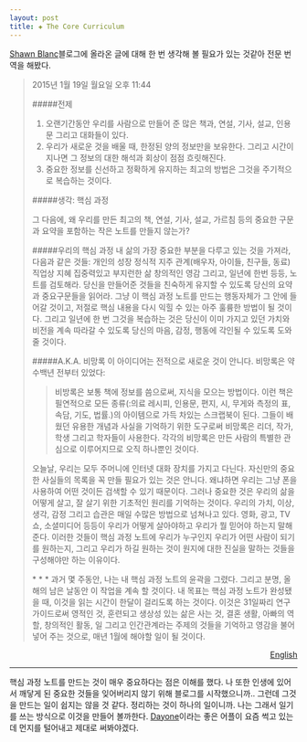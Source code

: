 ```yaml
---  
layout: post  
title: ✚ The Core Curriculum   
---  
```

[Shawn Blanc](http://shawnblanc.net/2015/01/the-core-curriculum/)블로그에 올라온 글에 대해 한 번 생각해 볼 필요가 있는 것같아 전문 번역을 해봤다.

>2015년 1월 19일 월요일 오후 11:44  
>  
>#####전제
>
>1. 오랜기간동안 우리를 사람으로 만들어 준 많은 책과, 연설, 기사, 설교, 인용문 그리고 대화들이 있다.
>2. 우리가 새로운 것을 배울 때, 한정된 양의 정보만을 보유한다. 그리고 시간이 지나면 그 정보의 대한 해석과 회상이 점점 흐릿해진다.
>3. 중요한 정보를 신선하고 정확하게 유지하는 최고의 방법은 그것을 주기적으로 복습하는 것이다.
>
>#####생각: 핵심 과정
>
>그 다음에, 왜 우리를 만든 최고의 책, 연설, 기사, 설교, 가르침 등의 중요한 구문과 요약을 포함하는 작은 노트를 만들지 않는가?
>
>#####우리의 핵심 과정
>내 삶의 가장 중요한 부분을 다루고 있는 것을 가져라, 다음과 같은 것들:
>개인의 성장
>정식적 지주
>관계(배우자, 아이들, 친구들, 동료)
>직업상 지혜
>집중력있고 부지런한 삶
>창의적인 영감
>그리고, 일년에 한번 등등, 노트를 검토해라. 당신을 만들어준 것들을 친숙하게 유지할 수 있도록 당신의 요약과 중요구문들을 읽어라.
>그냥 이 핵심 과정 노트를 만드는 행동자체가 그 안에 들어갈 것이고, 저절로 핵심 내용을 다시 익힐 수 있는 아주 훌륭한 방법이 될 것이다. 그리고 일년에 한 번 그것을 복습하는 것은 당신이 이미 가지고 있던 가치와 비전을 계속 따라갈 수 있도록 당신의 마음, 감정, 행동에 각인될 수 있도록 도와줄 것이다.
>
>#####A.K.A. 비망록
>이 아이디어는 전적으로 새로운 것이 안니다. 비망록은 약 수백년 전부터 있었다: 
>>비방록은 보통 책에 정보를 씀으로써, 지식을 모으는 방법이다. 이런 책은 필연적으로 모든 종류(:의료 레시피, 인용문, 편지, 시, 무게와 측정의 표, 속담, 기도, 법률.)의 아이템으로 가득 차있는 스크랩북이 된다. 그들이 배웠던 유용한 개념과 사실을 기억하기 위한 도구로써 비망록은 리더, 작가, 학생 그리고 학자들이 사용한다. 각각의 비망록은 만든 사람의 특별한 관심으로 이루어지므로 오직 하나뿐인 것이다.
>
>오늘날, 우리는 모두 주머니에 인터넷 대화 장치를 가지고 다닌다. 자신만의 중요한 사실들의 목록을 꼭 만들 필요가 있는 것은 안니다. 왜냐하면 우리는 그냥 폰을 사용하여 어떤 것이든 검색할 수 있기 때문이다. 그러나 중요한 것은 우리의 삶을 어떻게 살고, 잘 살기 위한 기초적인 원리를 기억하는 것이다. 우리의 가치, 이상, 생각, 감정 그리고 습관은 매일 수많은 방법으로 넘쳐나고 있다. 영화, 광고, TV 쇼, 소셜미디어 등등이 우리가 어떻게 살아야하고 우리가 뭘 믿어야 하는지 말해준다. 이러한 것들이 핵심 과정 노트에 우리가 누구인지 우리가 어떤 사람이 되기를 원하는지, 그리고 우리가 하길 원하는 것이 원지에 대한 진실을 말하는 것들을 구성해야만 하는 이유이다.
>
>\* * *
>과거 몇 주동안, 나는 내 핵심 과정 노트의 윤곽을 그렸다. 그리고 분명, 올해의 남은 날동안 이 작업을 계속 할 것이다. 내 목표는 핵심 과정 노트가 완성됐을 때, 이것을 읽는 시간이 한달이 걸리도록 하는 것이다. 이것은 31일짜리 연구 가이드로써 영적인 것, 훈련되고 생상성 있는 삶은 사는 것, 결혼 생활, 아빠의 역할, 창의적인 활동, 일 그리고 인간관계라는 주제의 것들을 기억하고 영감을 불어넣어 주는 것으로, 매년 1월에 해야할 일이 될 것이다. 
><div id="english" style="display:none">
>* * *
><p>January 19, 2015</p>
>
><h5>Premise</h5>
>1. There are many books, speeches, articles, sermons, quotes, and conversations which have shaped us over the years into the people we are.
>2. We retain a limited amount information when learning something new, and our recollection and interpretation of that information gets foggier over time.
>3. The best way to keep important information fresh and accurate is to review it regularly.
>
><h5>Idea: The Core Curriculum</h5>
>
><p>And so, why not put together a small notebook that contains highlights and summaries from the books, speeches, articles, sermons, teachings, and other things which have most shaped us? Our own Core Curriculum.</br>
>Have it cover the most important areas of life, such as:</br>
>Personal growth</br>
>Spiritual foundations</br>  
>Relationships (spouse, kids, friends, peers)</br>
>Vocational wisdom</br>
>Living with focus and diligence</br>
>Financial health and wisdom</br>
>Creative inspiration</br>
>Then, once a year or so, go through the notebook. Read your summaries and highlights to stay familiar with the things that have shaped you.</br>
>Just the act of making your Core Curriculum notebook will in and of itself be an excellent way to re-learn the material. And reviewing it once a year will help keep your mind and emotions and actions on track with the values and vision you already carry.</p>
>
><h5>A.K.A. The Commonplace Book</h5>
><p>This idea isn’t entirely new. Commonplace books have been around for hundreds of years:
>Commonplace books (or commonplaces) were a way to compile knowledge, usually by writing information into books. Such books were essentially scrapbooks filled with items of every kind: medical recipes, quotes, letters, poems, tables of weights and measures, proverbs, prayers, legal formulas. Commonplaces were used by readers, writers, students, and scholars as an aid for remembering useful concepts or facts they had learned. Each commonplace book was unique to its creator’s particular interests.</p>
>
><p>Today, we all have Internet Communication Devices in our pockets. The need for building our own index of important facts isn’t quite so necessary because we can search for anything using just our phones.</p>
><p>But what is important is remembering foundational principles for how to live life and to live it well. Our values, ideals, thoughts, emotions, and habits are bombarded every day in so many different ways. Movies, commercials, TV shows, social media, and so much more tell us how we ought to live and what we should believe. Which is why our Core Curriculum notebook should be comprised of things that speak truth to who we are, who we want to be, and what we want to do.</p>
>\* * *
><p>Over the past few weeks, I’ve been building the outline of my own Core Curriculum. And I’ll be working on it for the rest of the year, no doubt. My goal is that when completed, it will take about one month for me to read through it. It’ll be something to do each January as a 31-day study guide of sorts that reminds me and inspires in the topics of spirituality, living a disciplined and productive life, marriage, fathering, creativity, work, and relationships.</p>

<div>
<p style="text-align:right"><a href="#english" onclick="kuisin('english'); return false;">English</a></p>
</div>

---
핵심 과정 노트를 만드는 것이 매우 중요하다는 점은 이해를 했다. 나 또한 인생에 있어서 깨닿게 된 중요한 것들을 잊어버리지 않기 위해 블로그를 시작했으니까.. 그런데 그것을 만드는 일이 쉽지는 않을 것 같다. 정리하는 것이 하나의 일이니까. 나는 그래서 일기를 쓰는 방식으로 이것을 만들어 볼까한다. [Dayone](http://dayoneapp.com)이라는 좋은 어플이 요즘 썩고 있는데 먼지를 털어내고 제대로 써봐야겠다.

